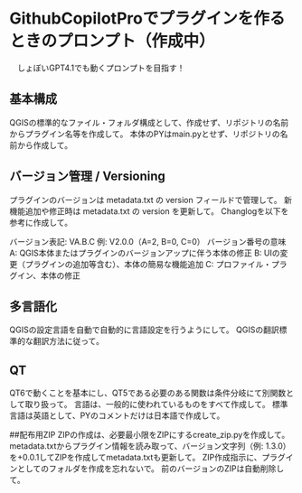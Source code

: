 # GithubCopilotProでプラグインを作るときのプロンプト（作成中）
　しょぼいGPT4.1でも動くプロンプトを目指す！

## 基本構成
QGISの標準的なファイル・フォルダ構成として、作成せず、リポジトリの名前からプラグイン名等を作成して。
本体のPYはmain.pyとせず、リポジトリの名前から作成して。

## バージョン管理 / Versioning
プラグインのバージョンは metadata.txt の version フィールドで管理して。
新機能追加や修正時は metadata.txt の version を更新して。
Changlogを以下を参考に作成して。

バージョン表記: VA.B.C
例: V2.0.0（A=2, B=0, C=0）
バージョン番号の意味
A: QGIS本体またはプラグインのバージョンアップに伴う本体の修正
B: UIの変更（プラグインの追加等含む）、本体の簡易な機能追加
C: プロファイル・プラグイン、本体の修正

## 多言語化
QGISの設定言語を自動で自動的に言語設定を行うようにして。
QGISの翻訳標準的な翻訳方法に従って。

## QT
QT6で動くことを基本にし、QT5である必要のある関数は条件分岐にて別関数として取り扱って。
言語は、一般的に使われているものをすべて作成して。
標準言語は英語として、PYのコメントだけは日本語で作成して。

##配布用ZIP
ZIPの作成は、必要最小限をZIPにするcreate_zip.pyを作成して。
metadata.txtからプラグイン情報を読み取って、バージョン文字列（例: 1.3.0）を+0.0.1してZIPを作成してmetadata.txtも更新して。
ZIP作成指示に、プラグインとしてのフォルダを作成を忘れないで。
前のバージョンのZIPは自動削除して。



